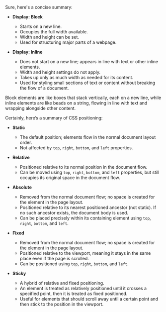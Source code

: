 Sure, here's a concise summary:

- **Display: Block**
  - Starts on a new line.
  - Occupies the full width available.
  - Width and height can be set.
  - Used for structuring major parts of a webpage.

- **Display: Inline**
  - Does not start on a new line; appears in line with text or other inline elements.
  - Width and height settings do not apply.
  - Takes up only as much width as needed for its content.
  - Used for styling small sections of text or content without breaking the flow of a document.

Block elements are like boxes that stack vertically, each on a new line, while inline elements are like beads on a string, flowing in line with text and wrapping alongside other content.

Certainly, here’s a summary of CSS positioning:

- **Static**
  - The default position; elements flow in the normal document layout order.
  - Not affected by `top`, `right`, `bottom`, and `left` properties.

- **Relative**
  - Positioned relative to its normal position in the document flow.
  - Can be moved using `top`, `right`, `bottom`, and `left` properties, but still occupies its original space in the document flow.

- **Absolute**
  - Removed from the normal document flow; no space is created for the element in the page layout.
  - Positioned relative to its nearest positioned ancestor (not static). If no such ancestor exists, the document body is used.
  - Can be placed precisely within its containing element using `top`, `right`, `bottom`, and `left`.

- **Fixed**
  - Removed from the normal document flow; no space is created for the element in the page layout.
  - Positioned relative to the viewport, meaning it stays in the same place even if the page is scrolled.
  - Can be positioned using `top`, `right`, `bottom`, and `left`.

- **Sticky**
  - A hybrid of relative and fixed positioning.
  - An element is treated as relatively positioned until it crosses a specified point, then it is treated as fixed positioned.
  - Useful for elements that should scroll away until a certain point and then stick to the position in the viewport.